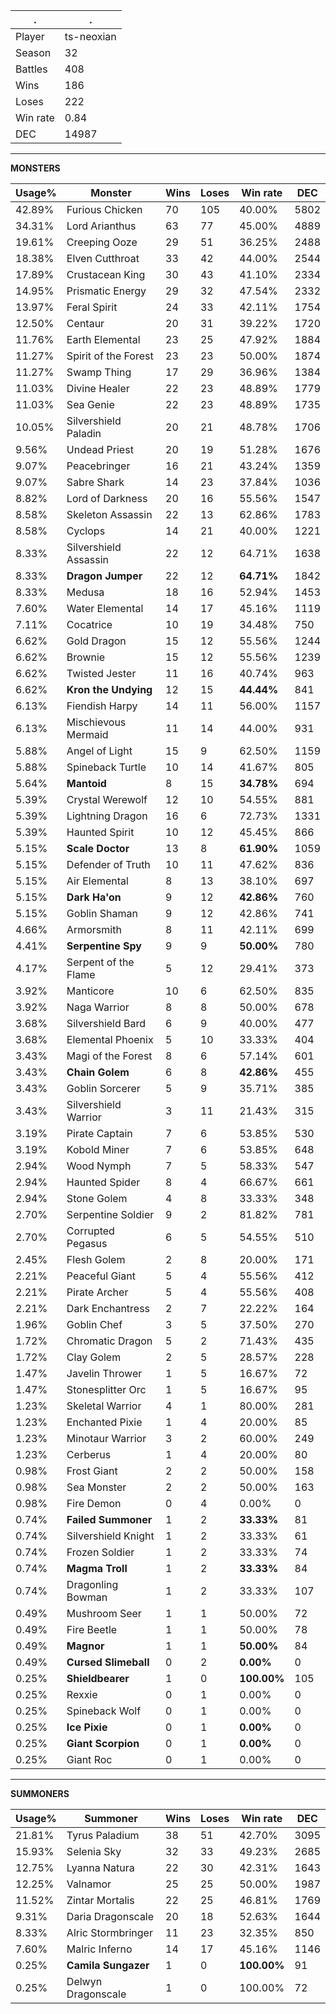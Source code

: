 .|.
|-|-
Player|ts-neoxian
Season|32
Battles|408
Wins|186
Loses|222
Win rate|0.84
DEC|14987

---
**MONSTERS**

Usage%|Monster|Wins|Loses|Win rate|DEC|
-|-|-|-|-|-|
42.89%|Furious Chicken|70|105|40.00%|5802|
34.31%|Lord Arianthus|63|77|45.00%|4889|
19.61%|Creeping Ooze|29|51|36.25%|2488|
18.38%|Elven Cutthroat|33|42|44.00%|2544|
17.89%|Crustacean King|30|43|41.10%|2334|
14.95%|Prismatic Energy|29|32|47.54%|2332|
13.97%|Feral Spirit|24|33|42.11%|1754|
12.50%|Centaur|20|31|39.22%|1720|
11.76%|Earth Elemental|23|25|47.92%|1884|
11.27%|Spirit of the Forest|23|23|50.00%|1874|
11.27%|Swamp Thing|17|29|36.96%|1384|
11.03%|Divine Healer|22|23|48.89%|1779|
11.03%|Sea Genie|22|23|48.89%|1735|
10.05%|Silvershield Paladin|20|21|48.78%|1706|
9.56%|Undead Priest|20|19|51.28%|1676|
9.07%|Peacebringer|16|21|43.24%|1359|
9.07%|Sabre Shark|14|23|37.84%|1036|
8.82%|Lord of Darkness|20|16|55.56%|1547|
8.58%|Skeleton Assassin|22|13|62.86%|1783|
8.58%|Cyclops|14|21|40.00%|1221|
8.33%|Silvershield Assassin|22|12|64.71%|1638|
8.33%|**Dragon Jumper**|22|12|**64.71%**|1842|
8.33%|Medusa|18|16|52.94%|1453|
7.60%|Water Elemental|14|17|45.16%|1119|
7.11%|Cocatrice|10|19|34.48%|750|
6.62%|Gold Dragon|15|12|55.56%|1244|
6.62%|Brownie|15|12|55.56%|1239|
6.62%|Twisted Jester|11|16|40.74%|963|
6.62%|**Kron the Undying**|12|15|**44.44%**|841|
6.13%|Fiendish Harpy|14|11|56.00%|1157|
6.13%|Mischievous Mermaid|11|14|44.00%|931|
5.88%|Angel of Light|15|9|62.50%|1159|
5.88%|Spineback Turtle|10|14|41.67%|805|
5.64%|**Mantoid**|8|15|**34.78%**|694|
5.39%|Crystal Werewolf|12|10|54.55%|881|
5.39%|Lightning Dragon|16|6|72.73%|1331|
5.39%|Haunted Spirit|10|12|45.45%|866|
5.15%|**Scale Doctor**|13|8|**61.90%**|1059|
5.15%|Defender of Truth|10|11|47.62%|836|
5.15%|Air Elemental|8|13|38.10%|697|
5.15%|**Dark Ha'on**|9|12|**42.86%**|760|
5.15%|Goblin Shaman|9|12|42.86%|741|
4.66%|Armorsmith|8|11|42.11%|699|
4.41%|**Serpentine Spy**|9|9|**50.00%**|780|
4.17%|Serpent of the Flame|5|12|29.41%|373|
3.92%|Manticore|10|6|62.50%|835|
3.92%|Naga Warrior|8|8|50.00%|678|
3.68%|Silvershield Bard|6|9|40.00%|477|
3.68%|Elemental Phoenix|5|10|33.33%|404|
3.43%|Magi of the Forest|8|6|57.14%|601|
3.43%|**Chain Golem**|6|8|**42.86%**|455|
3.43%|Goblin Sorcerer|5|9|35.71%|385|
3.43%|Silvershield Warrior|3|11|21.43%|315|
3.19%|Pirate Captain|7|6|53.85%|530|
3.19%|Kobold Miner|7|6|53.85%|648|
2.94%|Wood Nymph|7|5|58.33%|547|
2.94%|Haunted Spider|8|4|66.67%|661|
2.94%|Stone Golem|4|8|33.33%|348|
2.70%|Serpentine Soldier|9|2|81.82%|781|
2.70%|Corrupted Pegasus|6|5|54.55%|510|
2.45%|Flesh Golem|2|8|20.00%|171|
2.21%|Peaceful Giant|5|4|55.56%|412|
2.21%|Pirate Archer|5|4|55.56%|408|
2.21%|Dark Enchantress|2|7|22.22%|164|
1.96%|Goblin Chef|3|5|37.50%|270|
1.72%|Chromatic Dragon|5|2|71.43%|435|
1.72%|Clay Golem|2|5|28.57%|228|
1.47%|Javelin Thrower|1|5|16.67%|72|
1.47%|Stonesplitter Orc|1|5|16.67%|95|
1.23%|Skeletal Warrior|4|1|80.00%|281|
1.23%|Enchanted Pixie|1|4|20.00%|85|
1.23%|Minotaur Warrior|3|2|60.00%|249|
1.23%|Cerberus|1|4|20.00%|80|
0.98%|Frost Giant|2|2|50.00%|158|
0.98%|Sea Monster|2|2|50.00%|163|
0.98%|Fire Demon|0|4|0.00%|0|
0.74%|**Failed Summoner**|1|2|**33.33%**|81|
0.74%|Silvershield Knight|1|2|33.33%|61|
0.74%|Frozen Soldier|1|2|33.33%|74|
0.74%|**Magma Troll**|1|2|**33.33%**|84|
0.74%|Dragonling Bowman|1|2|33.33%|107|
0.49%|Mushroom Seer|1|1|50.00%|72|
0.49%|Fire Beetle|1|1|50.00%|78|
0.49%|**Magnor**|1|1|**50.00%**|84|
0.49%|**Cursed Slimeball**|0|2|**0.00%**|0|
0.25%|**Shieldbearer**|1|0|**100.00%**|105|
0.25%|Rexxie|0|1|0.00%|0|
0.25%|Spineback Wolf|0|1|0.00%|0|
0.25%|**Ice Pixie**|0|1|**0.00%**|0|
0.25%|**Giant Scorpion**|0|1|**0.00%**|0|
0.25%|Giant Roc|0|1|0.00%|0|

---
**SUMMONERS**

Usage%|Summoner|Wins|Loses|Win rate|DEC|
-|-|-|-|-|-|
21.81%|Tyrus Paladium|38|51|42.70%|3095|
15.93%|Selenia Sky|32|33|49.23%|2685|
12.75%|Lyanna Natura|22|30|42.31%|1643|
12.25%|Valnamor|25|25|50.00%|1987|
11.52%|Zintar Mortalis|22|25|46.81%|1769|
9.31%|Daria Dragonscale|20|18|52.63%|1644|
8.33%|Alric Stormbringer|11|23|32.35%|850|
7.60%|Malric Inferno|14|17|45.16%|1146|
0.25%|**Camila Sungazer**|1|0|**100.00%**|91|
0.25%|Delwyn Dragonscale|1|0|100.00%|72|
